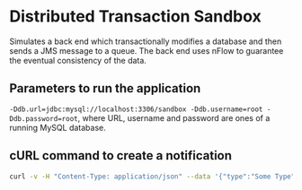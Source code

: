 # Distributed Transaction Sandbox
Simulates a back end which transactionally modifies a database and then sends a JMS message to a queue. The back end uses nFlow to guarantee the eventual consistency of the data.

## Parameters to run the application
`-Ddb.url=jdbc:mysql://localhost:3306/sandbox -Ddb.username=root -Ddb.password=root`, where URL, username and password are ones of a running MySQL database.

## cURL command to create a notification
```bash
curl -v -H "Content-Type: application/json" --data '{"type":"Some Type", "name":"Some Name"}' http://localhost:8080/notifications
```
